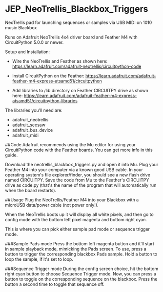 # JEP_NeoTrellis_Blackbox_Triggers
NeoTrellis pad for launching sequences or samples via USB MIDI on 1010 music Blackbox

Runs on Adafruit NeoTrellis 4x4 driver board and Feather M4 with CircuitPython 5.0.0 or newer.

Setup and Installation:
- Wire the NeoTrellis and Feather as shown here:
https://learn.adafruit.com/adafruit-neotrellis/circuitpython-code

 - Install CircuitPython on the Feather:
https://learn.adafruit.com/adafruit-feather-m4-express-atsamd51/circuitpython

- Add libraries to /lib directory on Feather CIRCUITPY drive as shown here:
https://learn.adafruit.com/adafruit-feather-m4-express-atsamd51/circuitpython-libraries

The libraries you'll need are:
- adafruit_neotrellis
- adafruit_seesaw
- adafruit_bus_device
- adafruit_midi


##Code
Adafruit recommends using the Mu editor for using your CircuitPython code with the Feather boards. You can get more info in this guide.

Download the neotrellis_blackbox_triggers.py and open it into Mu. Plug your Feather M4 into your computer via a known good USB cable. In your operating system's file explorer/finder, you should see a new flash drive named CIRCUITPY. Save the code from Mu to the Feather's CIRCUITPY drive as code.py (that's the name of the program that will automatically run when the board restarts).

##Usage
Plug the NeoTrellis/Feather M4 into your Blackbox with a microUSB data/power cable (not power only!).

When the NeoTrellis boots up it will display all white pixels, and then go to config mode with the bottom left pixel magenta and bottom right cyan.

This is where you can pick either sample pad mode or sequence trigger mode.

###Sample Pads mode
Press the bottom left magenta button and it'll start in sample playback mode, mimicking the Pads screen. To use, press a button to trigger the corresponding blackbox Pads sample. Hold a button to loop the sample, if it's set to loop.

###Sequence Trigger mode
During the config screen choice, hit the bottom right cyan button to choose Sequence Trigger mode. Now, you can press a button to toggle on the corresponding sequence on the blackbox. Press the button a second time to toggle that sequence off.
